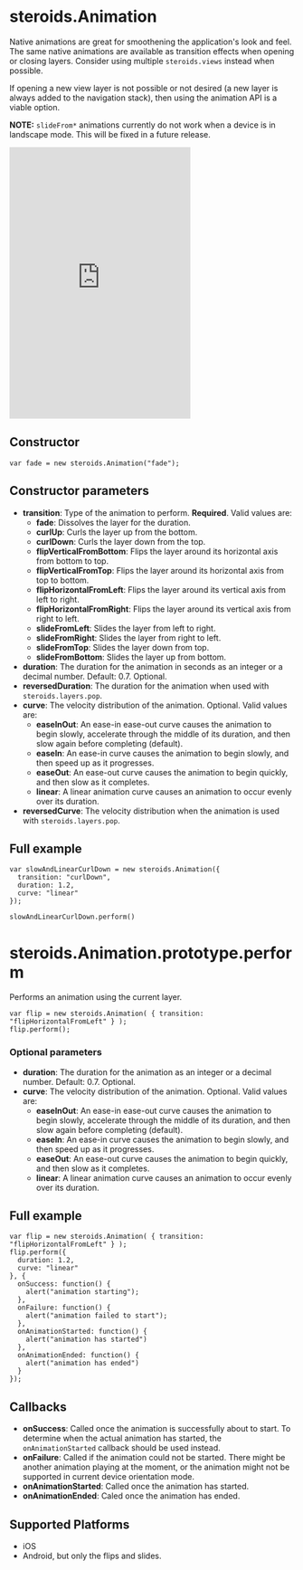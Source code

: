 steroids.Animation
==========

Native animations are great for smoothening the application's look and feel.
The same native animations are available as transition effects when opening or closing layers.
Consider using multiple `steroids.views` instead when possible.

If opening a new view layer is not possible or not desired (a new layer is always added to the navigation stack), then using the animation API is a viable option.

__NOTE:__ `slideFrom*` animations currently do not work when a device is in landscape mode.  This will be fixed in a future release.

<iframe src="http://player.vimeo.com/video/58669546?autoplay=1&loop=1" width="320" height="480" frameborder="0" webkitAllowFullScreen mozallowfullscreen allowFullScreen></iframe>


Constructor
-----------

    var fade = new steroids.Animation("fade");

Constructor parameters
----------------------
- __transition__: Type of the animation to perform. __Required__. Valid values are:
  - __fade__: Dissolves the layer for the duration.
  - __curlUp__: Curls the layer up from the bottom.
  - __curlDown__: Curls the layer down from the top.
  - __flipVerticalFromBottom__: Flips the layer around its horizontal axis from bottom to top.
  - __flipVerticalFromTop__: Flips the layer around its horizontal axis from top to bottom.
  - __flipHorizontalFromLeft__: Flips the layer around its vertical axis from left to right.
  - __flipHorizontalFromRight__: Flips the layer around its vertical axis from right to left.
  - __slideFromLeft__: Slides the layer from left to right.
  - __slideFromRight__: Slides the layer from right to left.
  - __slideFromTop__: Slides the layer down from top.
  - __slideFromBottom__: Slides the layer up from bottom.
- __duration__: The duration for the animation in seconds as an integer or a decimal number. Default: 0.7. Optional.
- __reversedDuration__: The duration for the animation when used with `steroids.layers.pop`.
- __curve__: The velocity distribution of the animation. Optional.  Valid values are:
  - __easeInOut__: An ease-in ease-out curve causes the animation to begin slowly, accelerate through the middle of its duration, and then slow again before completing (default).
  - __easeIn__: An ease-in curve causes the animation to begin slowly, and then speed up as it progresses.
  - __easeOut__: An ease-out curve causes the animation to begin quickly, and then slow as it completes.
  - __linear__: A linear animation curve causes an animation to occur evenly over its duration.
- __reversedCurve__: The velocity distribution when the animation is used with `steroids.layers.pop`.


Full example
------------

    var slowAndLinearCurlDown = new steroids.Animation({
      transition: "curlDown",
      duration: 1.2,
      curve: "linear"
    });

    slowAndLinearCurlDown.perform()




steroids.Animation.prototype.perform
=======

Performs an animation using the current layer.

    var flip = new steroids.Animation( { transition: "flipHorizontalFromLeft" } );
    flip.perform();

### Optional parameters

- __duration__: The duration for the animation as an integer or a decimal number. Default: 0.7. Optional.
- __curve__: The velocity distribution of the animation. Optional.  Valid values are:
  - __easeInOut__: An ease-in ease-out curve causes the animation to begin slowly, accelerate through the middle of its duration, and then slow again before completing (default).
  - __easeIn__: An ease-in curve causes the animation to begin slowly, and then speed up as it progresses.
  - __easeOut__: An ease-out curve causes the animation to begin quickly, and then slow as it completes.
  - __linear__: A linear animation curve causes an animation to occur evenly over its duration.


Full example
------------
    var flip = new steroids.Animation( { transition: "flipHorizontalFromLeft" } );
    flip.perform({
      duration: 1.2,
      curve: "linear"
    }, {
      onSuccess: function() {
        alert("animation starting");
      },
      onFailure: function() {
        alert("animation failed to start");
      },
      onAnimationStarted: function() {
        alert("animation has started")
      },
      onAnimationEnded: function() {
        alert("animation has ended")
      }
    });


Callbacks
---------

- __onSuccess__: Called once the animation is successfully about to start. To determine when the actual animation has started, the `onAnimationStarted` callback should be used instead.
- __onFailure__: Called if the animation could not be started. There might be another animation playing at the moment, or the animation might not be supported in current device orientation mode.
- __onAnimationStarted__: Called once the animation has started.
- __onAnimationEnded__: Caled once the animation has ended.

Supported Platforms
-------------------

- iOS
- Android, but only the flips and slides.


